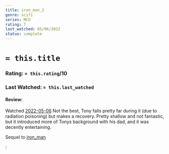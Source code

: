```yaml
---
title: iron_man_2
genre: scifi
series: MCU
rating: 7
last_watched: 05/06/2022
status: complete
---
```

# `= this.title`
### Rating: `= this.rating`/10
### Last Watched: `= this.last_watched`

#### Review:
Watched [2022-05-06](../../Daily_Notes/2022-05-06.md)
Not the best, Tony falls pretty far during it (due to radiation poisoning) but makes a recovery.
Pretty shallow and not fantastic, but it introduced more of Tonys background with his dad, and it was decently entertaining.

Sequel to [iron_man](iron_man.md)

:
   